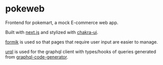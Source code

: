 # pokeweb

Frontend for pokemart, a mock E-commerce web app. 

Built with [next.js](https://github.com/vercel/next.js) and stylized with [chakra-ui](https://github.com/chakra-ui/chakra-ui).

[formik](https://github.com/jaredpalmer/formik) is used so that pages that require user input are easier to manage.

[urql](https://github.com/FormidableLabs/urql) is used for the graphql client with types/hooks of queries generated from [graphql-code-generator](https://github.com/dotansimha/graphql-code-generator).
